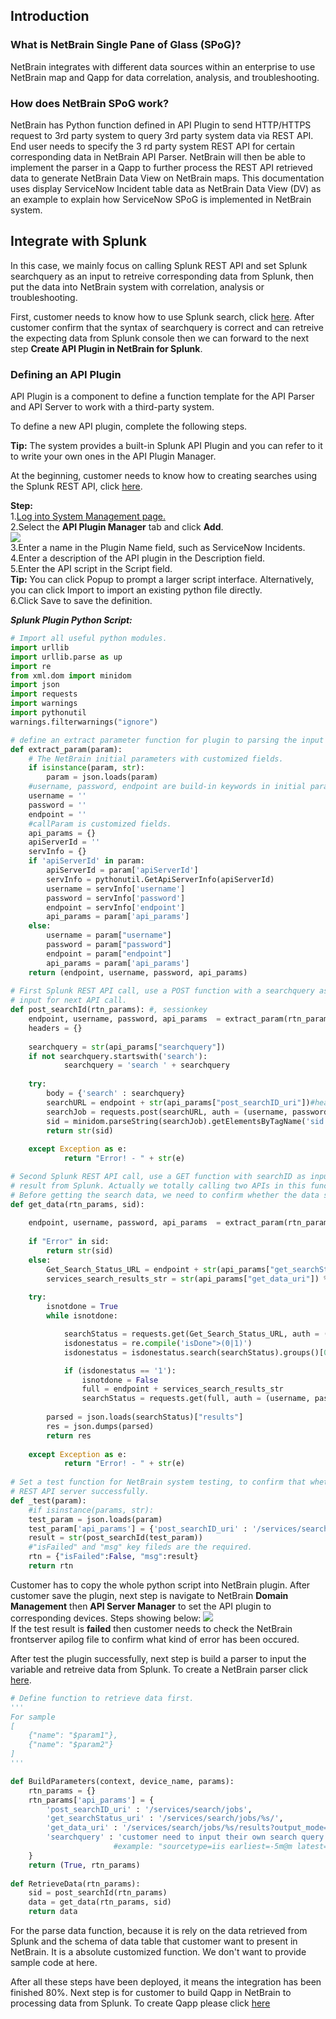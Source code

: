 
## Introduction
### What is NetBrain Single Pane of Glass (SPoG)?
NetBrain integrates with different data sources within an enterprise to use NetBrain map and Qapp for
data correlation, analysis, and troubleshooting.

### How does NetBrain SPoG work?
NetBrain has Python function defined in API Plugin to send HTTP/HTTPS request to 3rd party system to
query 3rd party system data via REST API. End user needs to specify the 3
rd party system REST API for 
certain corresponding data in NetBrain API Parser. NetBrain will then be able to implement the parser in
a Qapp to further process the REST API retrieved data to generate NetBrain Data View on NetBrain
maps.
This documentation uses display ServiceNow Incident table data as NetBrain Data View (DV) as an
example to explain how ServiceNow SPoG is implemented in NetBrain system.


## Integrate with Splunk
In this case, we mainly focus on  calling Splunk REST API and set Splunk searchquery as an input to retreive corresponding data from Splunk, then put the data into NetBrain system with correlation, analysis or troubleshooting. 

First, customer needs to know how to use Splunk search, click [here](https://docs.splunk.com/Documentation/Splunk/7.2.5/Search/GetstartedwithSearch).
After customer confirm that the syntax of searchquery is correct and can retreive the expecting data from Splunk console then we can forward to the next step **Create API Plugin in NetBrain for Splunk**.

### Defining an API Plugin
API Plugin is a component to define a function template for the API Parser and API Server to work with a third-party system.<br>

To define a new API plugin, complete the following steps.<br>

**Tip:** The system provides a built-in Splunk API Plugin and you can refer to it to write your own ones in the API Plugin Manager.

At the beginning, customer needs to know how to creating searches using the Splunk REST API, click [here](https://docs.splunk.com/Documentation/Splunk/7.2.5/RESTTUT/RESTsearches). 

**Step:**<br>
1.[Log into System Management page.](https://www.netbraintech.com/docs/ie71/help/logging-in-system-admin-page.htm)<br>
2.Select the **API Plugin Manager** tab and click **Add**. <br>
<img src="images\add_plugin_manager.png" /><br>
3.Enter a name in the Plugin Name field, such as ServiceNow Incidents.<br>
4.Enter a description of the API plugin in the Description field.<br>
5.Enter the API script in the Script field. <br>
**Tip:** You can click Popup to prompt a larger script interface. Alternatively, you can click Import to import an existing python file directly.<br>
6.Click Save to save the definition.

***Splunk Plugin Python Script:***


```python
# Import all useful python modules.
import urllib
import urllib.parse as up
import re
from xml.dom import minidom
import json
import requests
import warnings
import pythonutil
warnings.filterwarnings("ignore")

# define an extract parameter function for plugin to parsing the input variables value from parser input.
def extract_param(param):
    # The NetBrain initial parameters with customized fields.
    if isinstance(param, str):
        param = json.loads(param)  
    #username, password, endpoint are build-in keywords in initial param.
    username = ''
    password = ''
    endpoint = ''
    #callParam is customized fields.
    api_params = {}
    apiServerId = ''
    servInfo = {}
    if 'apiServerId' in param:
        apiServerId = param['apiServerId']
        servInfo = pythonutil.GetApiServerInfo(apiServerId)
        username = servInfo['username']
        password = servInfo['password']
        endpoint = servInfo['endpoint']
        api_params = param['api_params']
    else:
        username = param["username"]
        password = param["password"]
        endpoint = param["endpoint"]
        api_params = param['api_params']
    return (endpoint, username, password, api_params)
 
# First Splunk REST API call, use a POST function with a searchquery as input to create a search ID which will be a required 
# input for next API call.             
def post_searchId(rtn_params): #, sessionkey
    endpoint, username, password, api_params  = extract_param(rtn_params)
    headers = {}
  
    searchquery = str(api_params["searchquery"])
    if not searchquery.startswith('search'):
            searchquery = 'search ' + searchquery
    
    try:
        body = {'search' : searchquery}  
        searchURL = endpoint + str(api_params["post_searchID_uri"])#headers = headers
        searchJob = requests.post(searchURL, auth = (username, password), data = body, verify=False).content
        sid = minidom.parseString(searchJob).getElementsByTagName('sid')[0].childNodes[0].nodeValue
        return str(sid)
    
    except Exception as e:
            return "Error! - " + str(e)

# Second Splunk REST API call, use a GET function with searchID as input which from previous API call to get the expect data 
# result from Splunk. Actually we totally calling two APIs in this function, one is search status API the other is getting data.
# Before getting the search data, we need to confirm whether the data searching in Splunk is finished. 
def get_data(rtn_params, sid):
    
    endpoint, username, password, api_params  = extract_param(rtn_params)
    
    if "Error" in sid:
        return str(sid)
    else:
        Get_Search_Status_URL = endpoint + str(api_params["get_searchStatus_uri"]) %sid
        services_search_results_str = str(api_params["get_data_uri"]) %sid
      
    try:
        isnotdone = True
        while isnotdone:

            searchStatus = requests.get(Get_Search_Status_URL, auth = (username, password), verify = False).content.decode('utf-8')
            isdonestatus = re.compile('isDone">(0|1)')
            isdonestatus = isdonestatus.search(searchStatus).groups()[0]

            if (isdonestatus == '1'):
                isnotdone = False
                full = endpoint + services_search_results_str
                searchStatus = requests.get(full, auth = (username, password), verify = False).content
        
        parsed = json.loads(searchStatus)["results"]
        res = json.dumps(parsed)
        return res        
                
    except Exception as e:
            return "Error! - " + str(e)
        
# Set a test function for NetBrain system testing, to confirm that whether the NetBrain front server connect with Splunk 
# REST API server successfully.  
def _test(param):
    #if isinstance(params, str):
    test_param = json.loads(param)
    test_param['api_params'] = {'post_searchID_uri' : '/services/search/jobs', 'searchquery' : 'sourcetype=iis'}
    result = str(post_searchId(test_param))
    #"isFailed" and "msg" key fileds are the required.
    rtn = {"isFailed":False, "msg":result}
    return rtn
```

Customer has to copy the whole python script into NetBrain plugin. After customer save the plugin, next step is navigate to NetBrain **Domain Management** then **API Server Manager** to set the API plugin to corresponding devices. Steps showing below:
<img src="images\api_manage_step.png" /><br>
If the test result is **failed** then customer needs to check the NetBrain frontserver apilog file to confirm what kind of error has been occured.

After test the plugin successfully, next step is build a parser to input the variable and retreive data from Splunk.
To create a NetBrain parser click [here](https://www.netbraintech.com/ftp/IE71/OnlineHelp/creating-an-api-parser.htm).



```python
# Define function to retrieve data first.
'''
For sample
[
    {"name": "$param1"},
    {"name": "$param2"}
]
'''

def BuildParameters(context, device_name, params):
    rtn_params = {}
    rtn_params['api_params'] = {
        'post_searchID_uri' : '/services/search/jobs',
        'get_searchStatus_uri' : '/services/search/jobs/%s/',
        'get_data_uri' : '/services/search/jobs/%s/results?output_mode=json&count=0',
        'searchquery' : 'customer need to input their own search query at here'
                       #example: "sourcetype=iis earliest=-5m@m latest=now() | timechart span=5m count as Number by c_ip"
    }
    return (True, rtn_params)
	
def RetrieveData(rtn_params):
    sid = post_searchId(rtn_params)
    data = get_data(rtn_params, sid)
    return data
```

For the parse data function, because it is rely on the data retrieved from Splunk and the schema of data table that customer want to present in NetBrain. It is a absolute customized function. We don't want to provide sample code at here.

After all these steps have been deployed, it means the integration has been finished 80%. Next step is for customer to build Qapp in NetBrain to processing data from Splunk. To create Qapp please click [here](https://www.netbraintech.com/ftp/DE10/OnlineHelp/HTML.html?create_qapp.htm)


```python

```
